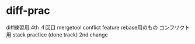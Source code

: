 # diff-prac
diff練習用 4th
４回目
mergetool conflict
feature
rebase用のもの コンフリクト用
stack practice (done track)
2nd change